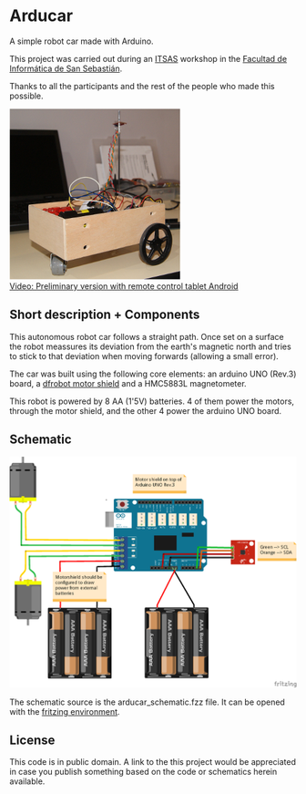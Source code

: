 Arducar
=======
A simple robot car made with Arduino. 

This project was carried out during an [ITSAS](http://ehu.es/itsas) workshop in the [Facultad de Informática de San Sebastián](http://www.ehu.es/informatika-fakultatea).  

Thanks to all the participants and the rest of the people who made this possible.  

![Arducar photo](arducar01_red.png)
<br/>
[Video: Preliminary version with remote control tablet Android](https://www.facebook.com/video.php?v=646924202010643&set=vb.631804706855926&type=2&theater)

Short description + Components
------------------------------
This autonomous robot car follows a straight path. Once set on a surface the robot meassures its deviation from the earth's magnetic north and tries to stick to that deviation when moving forwards (allowing a small error).


The car was built using the following core elements: an arduino UNO (Rev.3) board, a [dfrobot motor shield](http://www.dfrobot.com/index.php?route=product/product&product_id=69) and a HMC5883L magnetometer.

This robot is powered by 8 AA (1'5V) batteries. 4 of them power the motors, through the motor shield, and the other 4 power the arduino UNO board.

Schematic
---------
![Schematic](arducar_schematic.png)

The schematic source is the arducar_schematic.fzz file. It can be opened with the [fritzing environment](http://fritzing.org/home/).

License
-------
This code is in public domain. 
A link to the this project would be appreciated in case you publish something based on the code or schematics herein available.
